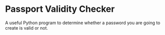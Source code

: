 # Passport Validity Checker

A useful Python program to determine whether a password you are going to create is valid or not.
